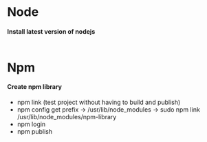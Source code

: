 # Node

#### Install latest version of nodejs 

```

```


# Npm

#### Create npm library

- npm link (test project without having to build and publish)
- npm config get prefix -> /usr/lib/node_modules -> sudo npm link /usr/lib/node_modules/npm-library
- npm login
- npm publish

